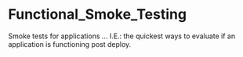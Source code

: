 # Functional_Smoke_Testing
Smoke tests for applications ... I.E.: the quickest ways to evaluate if an application is functioning post deploy.
